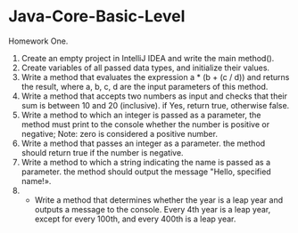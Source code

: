 # Java-Core-Basic-Level

Homework One.

1. Create an empty project in IntelliJ IDEA and write the main method().
2. Create variables of all passed data types, and initialize their values.
3. Write a method that evaluates the expression a * (b + (c / d)) and returns the result, where a, b, c, d are the input parameters of this method.
4. Write a method that accepts two numbers as input and checks that their sum is between 10 and 20 (inclusive). if Yes, return true, otherwise false.
5. Write a method to which an integer is passed as a parameter, the method must print to the console whether the number is positive or negative; Note: zero is considered a positive number.
6. Write a method that passes an integer as a parameter. the method should return true if the number is negative.
7. Write a method to which a string indicating the name is passed as a parameter. the method should output the message "Hello, specified name!».
8. * Write a method that determines whether the year is a leap year and outputs a message to the console. Every 4th year is a leap year, except for every 100th, and every 400th is a leap year.
